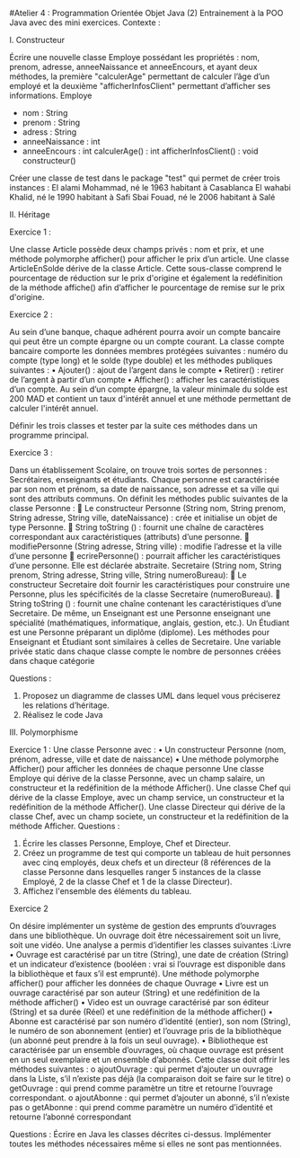 #Atelier 4 : Programmation Orientée Objet Java (2)
Entrainement à la POO Java avec des mini exercices.
Contexte :




I.	Constructeur 

Écrire une nouvelle classe Employe possédant les propriétés : nom, prenom, adresse, anneeNaissance et anneeEncours, et ayant deux méthodes, la première "calculerAge" permettant de calculer l’âge d’un employé et la deuxième "afficherInfosClient" permettant d’afficher ses informations.
Employe
- nom : String
- prenom : String
- adress : String
- anneeNaissance : int
- anneeEncours : int
calculerAge() : int
afficherInfosClient() : void
constructeur()

Créer une classe de test dans le package "test" qui permet de créer trois instances :
	El alami Mohammad, né le 1963 habitant à Casablanca
	El wahabi Khalid, né le 1990 habitant à Safi
	Sbai Fouad, né le 2006 habitant à Salé
	
II.	Héritage

Exercice 1 :

Une classe Article possède deux champs privés : nom et prix, et une méthode polymorphe afficher() pour afficher le prix d’un article.
Une classe ArticleEnSolde dérive de la classe Article. Cette sous-classe comprend le pourcentage de réduction sur le prix d'origine et également la redéfinition de la méthode affiche() afin d’afficher le pourcentage de remise sur le prix d'origine. 

Exercice 2 :

Au sein d’une banque, chaque adhérent pourra avoir un compte bancaire qui peut être un compte épargne ou un compte courant.
 La classe compte bancaire comporte les données membres protégées suivantes : numéro du compte (type long) et le solde (type double) et les méthodes publiques suivantes :
•	Ajouter() : ajout de l’argent dans le compte
•	Retirer() : retirer de l’argent à partir d’un compte
•	Afficher() : afficher les caractéristiques d’un compte.
Au sein d’un compte épargne, la valeur minimale du solde est 200 MAD et contient un taux d'intérêt annuel et une méthode permettant de calculer l'intérêt annuel.

Définir les trois classes et tester par la suite ces méthodes dans un programme principal.

Exercice 3 :

Dans un établissement Scolaire, on trouve trois sortes de personnes : Secrétaires, enseignants et étudiants. Chaque personne est caractérisée par son nom et prénom, sa date de naissance, son adresse et sa ville qui sont des attributs communs. 
On définit les méthodes public suivantes de la classe Personne :
	Le constructeur Personne (String nom, String prenom, String adresse, String ville, dateNaissance) : crée et initialise un objet de type Personne.
	String toString () : fournit une chaîne de caractères correspondant aux caractéristiques (attributs) d’une personne.
	modifiePersonne (String adresse, String ville) : modifie l’adresse et la ville d’une personne
	ecrirePersonne() : pourrait afficher les caractéristiques d’une personne. Elle est déclarée abstraite.
Secretaire (String nom, String prenom, String adresse, String ville, String numeroBureau): 
	Le constructeur Secretaire doit fournir les caractéristiques pour construire une Personne, plus les spécificités de la classe Secretaire (numeroBureau). 
	String toString () : fournit une chaîne contenant les caractéristiques d’une Secretaire.
De même, un Enseignant est une Personne enseignant une spécialité (mathématiques, informatique, anglais, gestion, etc.). Un Étudiant est une Personne préparant un diplôme (diplome). Les méthodes pour Enseignant et Étudiant sont similaires à celles de Secretaire. Une variable privée static dans chaque classe compte le nombre de personnes créées dans chaque catégorie
            
Questions :
1.	Proposez un diagramme de classes UML dans lequel vous préciserez les relations d’héritage.
2.	Réalisez le code Java


III.	Polymorphisme


Exercice 1 :
Une classe Personne avec : 
•	Un constructeur Personne (nom, prénom, adresse, ville et date de naissance) 
•	Une méthode polymorphe Afficher() pour afficher les données de chaque personne
Une classe Employe qui dérive de la classe Personne, avec un champ salaire, un constructeur et la redéfinition de la méthode Afficher().
Une classe Chef qui dérive de la classe Employe, avec un champ service, un constructeur et la redéfinition de la méthode Afficher().
Une classe Directeur qui dérive de la classe Chef, avec un champ societe, un constructeur et la redéfinition de la méthode Afficher.
Questions :
1.	Écrire les classes Personne, Employe, Chef et Directeur.
2.	Créez un programme de test qui comporte un tableau de huit personnes avec cinq employés, deux chefs et un directeur (8 références de la classe Personne dans lesquelles ranger 5 instances de la classe Employé, 2 de la classe Chef et 1 de la classe Directeur).
3.	Affichez l'ensemble des éléments du tableau.


Exercice 2


On désire implémenter un système de gestion des emprunts d’ouvrages dans une bibliothèque. Un ouvrage doit être nécessairement soit un livre, soit une vidéo.
Une analyse a permis d’identifier les classes suivantes :Livre
•	Ouvrage est caractérisé par un titre (String), une date de création (String) et un indicateur d’existence (booléen : vrai si l’ouvrage est disponible dans la bibliothèque et faux s’il est emprunté). Une méthode polymorphe afficher() pour afficher les données de chaque Ouvrage
•	Livre est un ouvrage caractérisé par son auteur (String) et une redéfinition de la méthode afficher()
•	Video est un ouvrage caractérisé par son éditeur (String) et sa durée (Réel) et une redéfinition de la méthode afficher()
•	Abonne est caractérisé par son numéro d’identité (entier), son nom (String), le numéro de son abonnement (entier) et l’ouvrage pris de la bibliothèque (un abonné peut prendre à la fois un seul ouvrage).
•	Bibliotheque est caractérisée par un ensemble d’ouvrages, où chaque ouvrage est présent en un seul exemplaire et un ensemble d’abonnés.
Cette classe doit offrir les méthodes suivantes :
o	ajoutOuvrage : qui permet d’ajouter un ouvrage dans la Liste, s’il n’existe pas déjà (la comparaison doit se faire sur le titre)
o	getOuvrage : qui prend comme paramètre un titre et retourne l’ouvrage correspondant.
o	ajoutAbonne : qui permet d’ajouter un abonné, s’il n’existe pas
o	getAbonne : qui prend comme paramètre un numéro d’identité et retourne l’abonné correspondant

Questions :
Écrire en Java les classes décrites ci-dessus. Implémenter toutes les méthodes nécessaires même si elles ne sont pas mentionnées.





